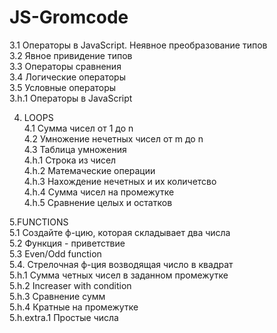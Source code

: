 # JS-Gromcode

3.1 Операторы в JavaScript. Неявное преобразование типов  
3.2 Явное привидение типов  
3.3 Операторы сравнения   
3.4 Логические операторы  
3.5 Условные операторы  
3.h.1 Операторы в JavaScript

4. LOOPS  
 4.1 Сумма чисел от 1 до n  
 4.2 Умножение нечетных чисел от m до n  
 4.3 Таблица умножения  
 4.h.1 Строка из чисел  
 4.h.2 Матемаческие операции  
 4.h.3 Нахождение нечетных и их количетсво  
 4.h.4 Сумма чисел на промежутке  
 4.h.5 Сравнение целых и остатков
 
5.FUNCTIONS  
5.1 Создайте ф-цию, которая складывает два числа  
5.2 Функция - приветствие  
5.3 Even/Odd function  
5.4. Стрелочная ф-ция возводящая число в квадрат  
5.h.1 Cумма четных чисел в заданном промежутке  
5.h.2 Increaser with condition  
5.h.3 Сравнение сумм  
5.h.4 Кратные на промежутке  
5.h.extra.1 Простые числа
